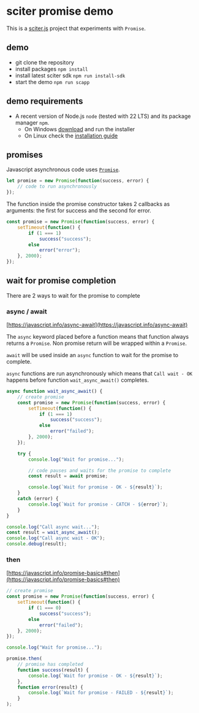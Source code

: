 # sciter promise demo

This is a [sciter.js](https://sciter.com/) project that experiments with `Promise`.

## demo

- git clone the repository
- install packages `npm install`
- install latest sciter sdk `npm run install-sdk`
- start the demo `npm run scapp`

## demo requirements

- A recent version of Node.js `node` (tested with 22 LTS) and its package manager `npm`.
    - On Windows [download](https://nodejs.dev/download/) and run the installer
    - On Linux check the [installation guide](https://www.digitalocean.com/community/tutorials/how-to-install-node-js-on-ubuntu-20-04#option-2-%E2%80%94-installing-node-js-with-apt-using-a-nodesource-ppa)

## promises

Javascript asynchronous code uses [`Promise`](https://javascript.info/promise-basics).

```js
let promise = new Promise(function(success, error) {
    // code to run asynchronously
});
```

The function inside the promise constructor takes 2 callbacks as arguments: the first for success and the second for error.

```js
const promise = new Promise(function(success, error) {
    setTimeout(function() {
        if (1 === 1)
            success("success");
        else
            error("error");
    }, 2000);
});
```

## wait for promise completion

There are 2 ways to wait for the promise to complete

### async / await

[https://javascript.info/async-await](https://javascript.info/async-await)

The `async` keyword placed before a function means that function always returns a `Promise`. Non promise return will be wrapped within a `Promise`.

`await` will be used inside an `async` function to wait for the promise to complete.

`async` functions are run asynchronously which means that `Call wait - OK` happens before function `wait_async_await()` completes.

```js
async function wait_async_await() {
    // create promise
    const promise = new Promise(function(success, error) {
        setTimeout(function() {
            if (1 === 1)
                success("success");
            else
                error("failed");
        }, 2000);
    });

    try {
        console.log("Wait for promise...");

        // code pauses and waits for the promise to complete
        const result = await promise;

        console.log(`Wait for promise - OK - ${result}`);
    }
    catch (error) {
        console.log(`Wait for promise - CATCH - ${error}`);
    }
}

console.log("Call async wait...");
const result = wait_async_await();
console.log("Call async wait - OK");
console.debug(result);
```

### then

[https://javascript.info/promise-basics#then](https://javascript.info/promise-basics#then)

```js
// create promise
const promise = new Promise(function(success, error) {
    setTimeout(function() {
        if (1 === 0)
            success("success");
        else
            error("failed");
    }, 2000);
});

console.log("Wait for promise...");

promise.then(
    // promise has completed
    function success(result) {
        console.log(`Wait for promise - OK - ${result}`);
    },
    function error(result) {
        console.log(`Wait for promise - FAILED - ${result}`);
    }
);
```
